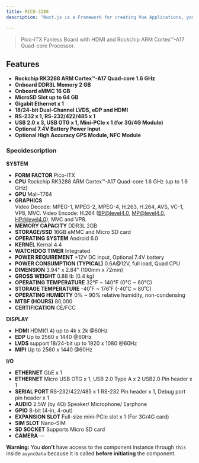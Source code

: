 ```yaml
---
title: RICO-3288
description: "Nuxt.js is a Framework for creating Vue Applications, you can choose between Universal, Static Generated or Single Page application."

---
```


> Pico-ITX Fanless Board with HDMI and Rockchip ARM Cortex™-A17 Quad-core Processor.

<!-- - **Type:** `Function` -->


<!-- <div class="Alert Alert--nuxt-green">

<b>Info:</b> Please visit the [async data guide](/guide/async-data) as well!

</div> -->

## Features
- **Rockchip RK3288 ARM Cortex™-A17 Quad-core 1.6 GHz** 
- **Onboard DDR3L Memory 2 GB**
- **Onboard eMMC 16 GB**
- **MicroSD Slot up to 64 GB**
- **Gigabit Ethernet x 1**
- **18/24-bit Dual-Channel LVDS, eDP and HDMI**
- **RS-232 x 1, RS-232/422/485 x 1**
- **USB 2.0 x 3, USB OTG x 1, Mini-PCIe x 1 (for 3G/4G Module)**
- **Optional 7.4V Battery Power Input**
- **Optional High Accuracy GPS Module, NFC Module**

### Specidescription

<div class="Alert Alert--nuxt-green">

<b>SYSTEM</b>

</div> 


- **FORM FACTOR** Pico-ITX
- **CPU** Rockchip RK3288 ARM Cortex™-A17 Quad-core 1.6 GHz (up to 1.6 GHz)
- **GPU** Mali-T764
- **GRAPHICS**          
            Video Decode: MPEG-1, MPEG-2, MPEG-4, H.263, H.264, AVS, VC-1, VP8, MVC.
            Video Encode: H.264 (BP@level4.0, MP@level4.0, HP@level4.0), MVC and VP8.
- **MEMORY CAPACITY** DDR3L 2GB
- **STORAGE/SSD** 16GB eMMC and Micro SD card
- **OPERATING SYSTEM** Android 6.0
- **KERNEL** Kernal 4.4
- **WATCHDOG TIMER** Integrated
- **POWER REQUIREMENT** +12V DC input, Optional 7.4V battery
- **POWER CONSUMPTION (TYPICAL)** 0.6A@12V, full load, Quad CPU
- **DIMENSION** 3.94" x 2.84" (100mm x 72mm)
- **GROSS WEIGHT** 0.88 lb (0.4 kg)
- **OPERATING TEMPERATURE** 32°F ~ 140°F (0°C ~ 60°C)
- **STORAGE TEMPERATURE** -40˚F ~ 176˚F (-40˚C ~ 80˚C)
- **OPERATING HUMIDITY** 0% ~ 90% relative humidity, non-condensing
- **MTBF (HOURS)** 80,000
- **CERTIFICATION**	CE/FCC

<div class="Alert Alert--nuxt-green">

<b>DISPLAY</b>

</div> 

- **HDMI** HDMI(1.4) up to 4k x 2k @60Hz
- **EDP** Up to 2560 x 1440 @60Hz
- **LVDS** support 18/24-bit up to 1920 x 1080 @60Hz
- **MIPI** Up to 2560 x 1440 @60Hz

<div class="Alert Alert--nuxt-green">

<b>I/O</b>

</div> 

- **ETHERNET** GbE x 1
- **ETHERNET** 
            Micro USB OTG x 1, USB 2.0 Type A x 2
            USB2.0 Pin header x 1
- **SERIAL PORT** 
            RS-232/422/485 x 1
            RS-232 Pin header x 1, Debug port pin header x 1
- **AUDIO** 2.5W (by 4Ω) Speaker/ Microphone/ Earphone
- **GPIO** 8-bit (4-in, 4-out)
- **EXPANSION SLOT** Full-size mini-PCIe slot x 1 (For 3G/4G card)
- **SIM SLOT** Nano-SIM
- **SD SOCKET** Supports Micro SD card
- **CAMERA** —


<!-- The result from asyncData will be **merged** with data.

```js
export default {
  data () {
    return { project: 'default' }
  },
  asyncData (context) {
    return { project: 'nuxt' }
  }
}
``` -->

<div class="Alert Alert--orange">

<b>Warning:</b> You **don't** have access to the component instance through `this` inside `asyncData` because it is called **before initiating** the component.

</div>
